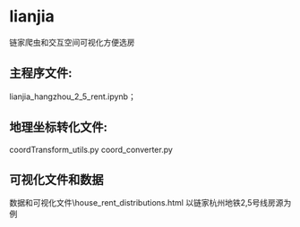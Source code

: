 # lianjia
链家爬虫和交互空间可视化方便选房

## 主程序文件:
lianjia_hangzhou_2_5_rent.ipynb；
## 地理坐标转化文件:
coordTransform_utils.py coord_converter.py
## 可视化文件和数据
数据和可视化文件\house_rent_distributions.html 以链家杭州地铁2,5号线房源为例
